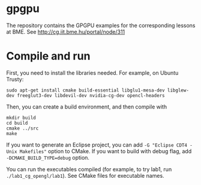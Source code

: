 gpgpu
=====

The repository contains the GPGPU examples for the corresponding lessons at BME.
See http://cg.iit.bme.hu/portal/node/311

# Compile and run

First, you need to install the libraries needed. For example, on Ubuntu Trusty:

```
sudo apt-get install cmake build-essential libglu1-mesa-dev libglew-dev freeglut3-dev libdevil-dev nvidia-cg-dev opencl-headers
```

Then, you can create a build environment, and then compile with

```
mkdir build
cd build
cmake ../src
make
```

If you want to generate an Eclipse project, you can add `-G "Eclipse CDT4 - Unix Makefiles"`
option to CMake. If you want to build with debug flag, add `-DCMAKE_BUILD_TYPE=debug` option.

You can run the executables compiled (for example, to try lab1, run `./lab1_cg_opengl/lab1`).
See CMake files for executable names.
